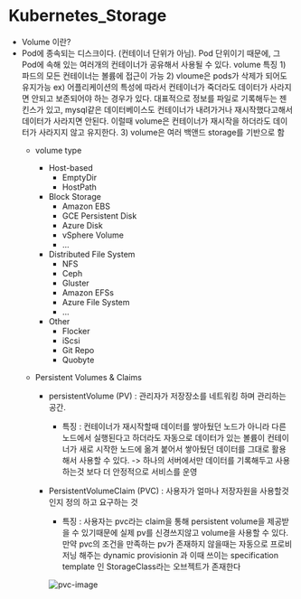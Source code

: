 # Kubernetes_Storage
*  Volume 이란?
 * Pod에 종속되는 디스크이다. (컨테이너 단위가 아님). Pod 단위이기 때문에, 그 Pod에 속해 있는 여러개의 컨테이너가 공유해서 사용될 수 있다.
      volume 특징
          1) 파드의 모든 컨테이너는 볼륨에 접근이 가능
          2) vloume은 pods가 삭제가 되어도 유지가능 ex) 어플리케이션의 특성에 따라서 컨테이너가 죽더라도 데이터가 사라지면 안되고 보존되어야 하는 경우가 있다. 대표적으로 정보를 파일로 기록해두는 젠킨스가 있고, mysql같은 데이터베이스도 컨테이너가 내려가거나 재시작했다고해서 데이터가 사라지면 안된다. 이럴때 volume은 컨테이너가 재시작을 하더라도 데이터가 사라지지 않고 유지한다.
          3) volume은 여러 백앤드 storage를 기반으로 함
     - volume type
        * Host-based
            * EmptyDir
            * HostPath
        * Block Storage
            * Amazon EBS
            * GCE Persistent Disk
            * Azure Disk
            * vSphere Volume
            * ...
        * Distributed File System
            * NFS
            * Ceph
            * Gluster
            * Amazon EFSs
            * Azure File System
            * ...
        * Other
            * Flocker
            * iScsi
            * Git Repo
            * Quobyte
            
     - Persistent Volumes & Claims
        * persistentVolume (PV) : 관리자가 저장장소를 네트워킹 하며 관리하는 공간. 
            * 특징 : 컨테이너가 재시작할때 데이터를 쌓아뒀던 노드가 아니라 다른 노드에서 실행된다고 하더라도 자동으로 데이터가 있는 볼륨이 컨테이너가 새로 시작한 노드에 옮겨 붙어서 쌓아뒀던 데이터를 그대로 활용해서 사용할 수 있다. -> 하나의 서버에서만 데이터를 기록해두고 사용하는것 보다 더 안정적으로 서비스를 운영

        * PersistentVolumeClaim (PVC) : 사용자가 얼마나 저장자원을 사용할것인지 정의 하고 요구하는 것 
            * 특징 : 사용자는 pvc라는 claim을 통해 persistent volume을 제공받을 수 있기때문에 실제 pv를 신경쓰지않고 volume을 사용할 수 있다. 만약 pvc의 조건을 만족하는 pv가 존재하지 않을때는 자동으로 프로비저닝 해주는 dynamic provisionin 과 이때 쓰이는 specification template 인 StorageClass라는 오브젝트가 존재한다
            
            ![pvc-image](https://github.com/yonwon01/TIL/blob/master/image/pvc-image.png)

